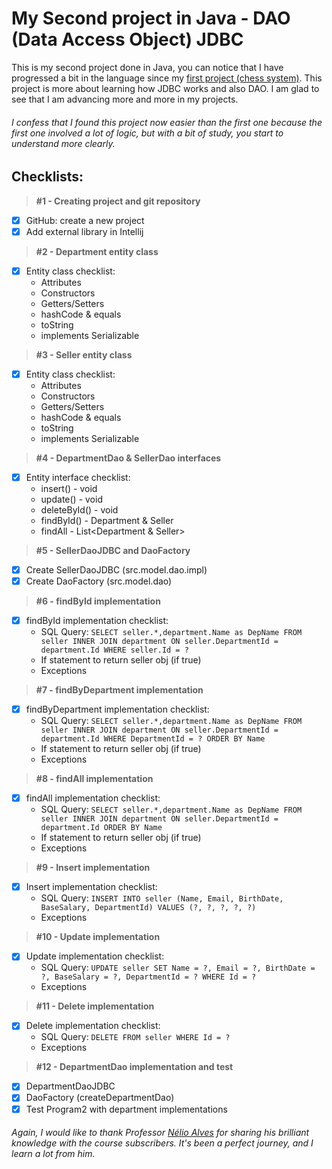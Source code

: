 # My Second project in Java - DAO (Data Access Object) JDBC 

This is my second project done in Java, you can notice that I have progressed a bit in the language since my [first project (chess system)](https://github.com/Ksnovaes/chess-system-java/). This project is more about learning how JDBC works and also DAO.
I am glad to see that I am advancing more and more in my projects.

###### I confess that I found this project now easier than the first one because the first one involved a lot of logic, but with a bit of study, you start to understand more clearly.

## Checklists:
> **#1 - Creating project and git repository**
- [x] GitHub: create a new project
- [x] Add external library in Intellij
> **#2 - Department entity class**
- [x] Entity class checklist:
  - Attributes
  - Constructors
  - Getters/Setters
  - hashCode & equals
  - toString
  - implements Serializable
> **#3 - Seller entity class**
- [x] Entity class checklist:
  - Attributes
  - Constructors
  - Getters/Setters
  - hashCode & equals
  - toString
  - implements Serializable
> **#4 - DepartmentDao & SellerDao interfaces**
- [x] Entity interface checklist:
  - insert() - void
  - update() - void
  - deleteById() - void
  - findById() - Department & Seller
  - findAll - List<Department & Seller>
> **#5 - SellerDaoJDBC and DaoFactory**
- [x] Create SellerDaoJDBC (src.model.dao.impl)
- [x] Create DaoFactory (src.model.dao)
> **#6 - findById implementation**
- [x] findById implementation checklist:
  - SQL Query:
  ``SELECT seller.*,department.Name as DepName
    FROM seller INNER JOIN department
    ON seller.DepartmentId = department.Id
    WHERE seller.Id = ?``
  - If statement to return seller obj (if true)
  - Exceptions
> **#7 - findByDepartment implementation**
- [x] findByDepartment implementation checklist:
  - SQL Query:
  ``SELECT seller.*,department.Name as DepName
    FROM seller INNER JOIN department
    ON seller.DepartmentId = department.Id
    WHERE DepartmentId = ?
    ORDER BY Name``
  - If statement to return seller obj (if true)
  - Exceptions
> **#8 - findAll implementation**
- [x] findAll implementation checklist:
  - SQL Query:
  ``SELECT seller.*,department.Name as DepName
    FROM seller INNER JOIN department
    ON seller.DepartmentId = department.Id
    ORDER BY Name``
  - If statement to return seller obj (if true)
  - Exceptions
> **#9 - Insert implementation**
- [x] Insert implementation checklist:
  - SQL Query:
  ``INSERT INTO seller
    (Name, Email, BirthDate, BaseSalary, DepartmentId)
    VALUES
    (?, ?, ?, ?, ?)``
  - Exceptions
> **#10 - Update implementation**
- [x] Update implementation checklist:
  - SQL Query:
  ``UPDATE seller
    SET Name = ?, Email = ?, BirthDate = ?, BaseSalary = ?, DepartmentId = ?
    WHERE Id = ?``
  - Exceptions
> **#11 - Delete implementation**
- [x] Delete implementation checklist:
  - SQL Query:
  ``DELETE FROM seller
    WHERE Id = ?``
  - Exceptions
> **#12 - DepartmentDao implementation and test**
- [x] DepartmentDaoJDBC
- [x] DaoFactory (createDepartmentDao)
- [x] Test Program2 with department implementations

###### Again, I would like to thank Professor [Nélio Alves](https://www.udemy.com/course/java-curso-completo/#instructor-1) for sharing his brilliant knowledge with the course subscribers. It's been a perfect journey, and I learn a lot from him.
